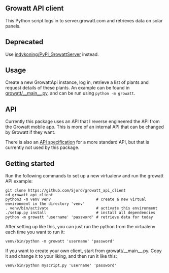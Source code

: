 ## Growatt API client

This Python script logs in to server.growatt.com and retrieves data on solar panels.

## Deprecated

Use [indykoning/PyPi\_GrowattServer](https://github.com/indykoning/PyPi_GrowattServer) instead.

## Usage

Create a new GrowattApi instance, log in, retrieve a list of plants and request details of these plants. An example can be found in [growatt/\_\_main\_\_.py](growatt/__main__.py), and can be run using `python -m growatt`.

## API

Currently this package uses an API that I reverse engineered the API from the Growatt mobile app. This is more of an internal API that can be changed by Growatt if they want.

There is also an [API specification](http://www.growatt.pl/dokumenty/Inne/Growatt%20Server%20Open%20API%20protocol%20standards.pdf) for a more standard API, but that is currently not used by this package.

## Getting started

Run the following commands to set up a new virtualenv and run the growatt API example:

    git clone https://github.com/Sjord/growatt_api_client
    cd growatt_api_client
    python3 -m venv venv                    # create a new virtual environment in the directory 'venv'
    . venv/bin/activate                     # activate this environment
    ./setup.py install                      # install all dependencies
    python -m growatt 'username' 'password' # retrieve data for today

After setting up like this, you can just run the python from the virtualenv each time you want to run it:

    venv/bin/python -m growatt 'username' 'password'

If you want to create your own client, start from growatt/\_\_main\_\_.py. Copy it and change it to your liking, and then run it like this:

    venv/bin/python myscript.py 'username' 'password'

